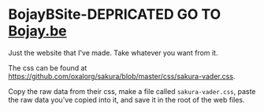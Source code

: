 # BojayBSite-DEPRICATED     GO TO [Bojay.be](https://github.com/BojayB/Bojay.be)
Just the website that I've made. Take whatever you want from it.

The css can be found at https://github.com/oxalorg/sakura/blob/master/css/sakura-vader.css. 

Copy the raw data from their css, make a file called ```sakura-vader.css```, paste the raw data you've copied into it, and save it in the root of the web files.
